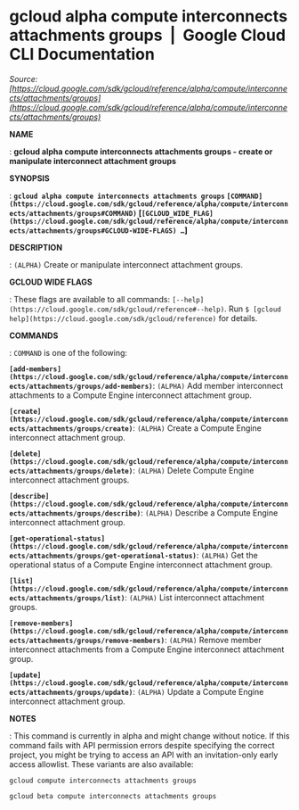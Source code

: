 # gcloud alpha compute interconnects attachments groups  |  Google Cloud CLI Documentation

*Source: [https://cloud.google.com/sdk/gcloud/reference/alpha/compute/interconnects/attachments/groups](https://cloud.google.com/sdk/gcloud/reference/alpha/compute/interconnects/attachments/groups)*

**NAME**

: **gcloud alpha compute interconnects attachments groups - create or manipulate interconnect attachment groups**

**SYNOPSIS**

: **`gcloud alpha compute interconnects attachments groups` `[COMMAND](https://cloud.google.com/sdk/gcloud/reference/alpha/compute/interconnects/attachments/groups#COMMAND)` [`[GCLOUD_WIDE_FLAG](https://cloud.google.com/sdk/gcloud/reference/alpha/compute/interconnects/attachments/groups#GCLOUD-WIDE-FLAGS) …`]**

**DESCRIPTION**

: `(ALPHA)` Create or manipulate interconnect attachment groups.

**GCLOUD WIDE FLAGS**

: These flags are available to all commands: `[--help](https://cloud.google.com/sdk/gcloud/reference#--help)`.
Run `$ [gcloud help](https://cloud.google.com/sdk/gcloud/reference)` for details.

**COMMANDS**

: ``COMMAND`` is one of the following:

**`[add-members](https://cloud.google.com/sdk/gcloud/reference/alpha/compute/interconnects/attachments/groups/add-members)`**:
`(ALPHA)` Add member interconnect attachments to a Compute Engine
interconnect attachment group.

**`[create](https://cloud.google.com/sdk/gcloud/reference/alpha/compute/interconnects/attachments/groups/create)`**:
`(ALPHA)` Create a Compute Engine interconnect attachment group.

**`[delete](https://cloud.google.com/sdk/gcloud/reference/alpha/compute/interconnects/attachments/groups/delete)`**:
`(ALPHA)` Delete Compute Engine interconnect attachment groups.

**`[describe](https://cloud.google.com/sdk/gcloud/reference/alpha/compute/interconnects/attachments/groups/describe)`**:
`(ALPHA)` Describe a Compute Engine interconnect attachment group.

**`[get-operational-status](https://cloud.google.com/sdk/gcloud/reference/alpha/compute/interconnects/attachments/groups/get-operational-status)`**:
`(ALPHA)` Get the operational status of a Compute Engine interconnect
attachment group.

**`[list](https://cloud.google.com/sdk/gcloud/reference/alpha/compute/interconnects/attachments/groups/list)`**:
`(ALPHA)` List interconnect attachment groups.

**`[remove-members](https://cloud.google.com/sdk/gcloud/reference/alpha/compute/interconnects/attachments/groups/remove-members)`**:
`(ALPHA)` Remove member interconnect attachments from a Compute
Engine interconnect attachment group.

**`[update](https://cloud.google.com/sdk/gcloud/reference/alpha/compute/interconnects/attachments/groups/update)`**:
`(ALPHA)` Update a Compute Engine interconnect attachment group.

**NOTES**

: This command is currently in alpha and might change without notice. If this
command fails with API permission errors despite specifying the correct project,
you might be trying to access an API with an invitation-only early access
allowlist. These variants are also available:

```
gcloud compute interconnects attachments groups
```

```
gcloud beta compute interconnects attachments groups
```
